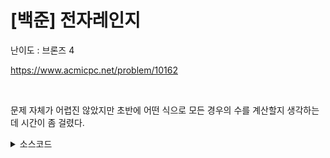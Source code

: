 # [백준] 전자레인지

난이도 : 브론즈 4

https://www.acmicpc.net/problem/10162

<br>

문제 자체가 어렵진 않았지만 초반에 어떤 식으로 모든 경우의 수를 계산할지 생각하는데 시간이 좀 걸렸다.

<details><summary>소스코드</summary>

```java
import java.util.*;

public class Main {
    public static void main(String[] args) {
        Scanner sc = new Scanner(System.in);

        int A = 5*60;
        int B = 1*60;
        int C = 10;

        int T = sc.nextInt();

        int[] ret = new int[3];
        int sum = 987654321;

        for(int i=0; i<=T/A; i++) {
            int T2 = T - A*i;
            for(int j=0; j<=T2/B; j++) {
                int T3 = T2 - B*j;
                if((T3 % C == 0) && (sum > i + j + T3/10)) {
                    ret[0] = i;
                    ret[1] = j;
                    ret[2] = T3/10;
                    sum = i + j + T3/10;
                }
            }
        }

        if(sum == 987654321) {
            System.out.println("-1");
        }
        else {
            for(int item : ret) {
                System.out.print(item + " ");
            }
        }
    }
}
```

</details>
